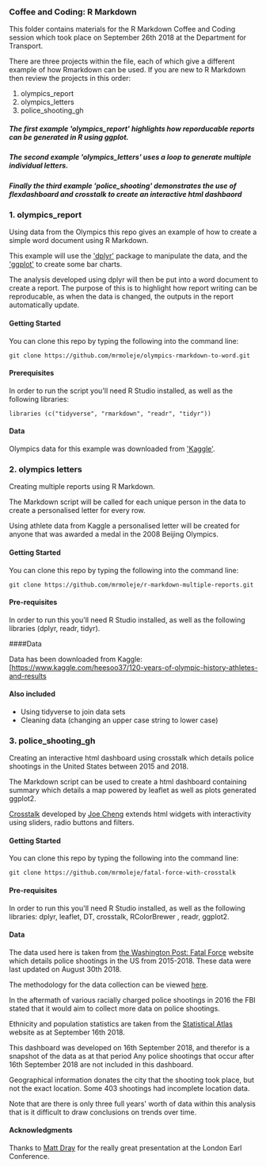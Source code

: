 ### Coffee and Coding: R Markdown

This folder contains materials for the R Markdown Coffee and Coding session which took place on September 26th 2018 at the Department for Transport. 

There are three projects within the file, each of which give a different example of how Rmarkdown can be used. If you are new to R Markdown then review the projects in this order:

1. olympics_report
2. olympics_letters
3. police_shooting_gh

##### The first example 'olympics_report' highlights how reporducable reports can be generated in R using ggplot. 
##### The second example 'olympics_letters' uses a loop to generate multiple individual letters.
##### Finally the third example 'police_shooting' demonstrates the use of flexdashboard and crosstalk to create an interactive html dashbaord

### 1. olympics_report

Using data from the Olympics this repo gives an example of how to create a simple word document using R Markdown.

This example will use the ['dplyr'](https://dplyr.tidyverse.org/) package to manipulate the data, and the ['ggplot'](https://ggplot2.tidyverse.org/package) to create some bar charts. 

The analysis developed using dplyr will then be put into a word document to create a report. The purpose of this is to highlight how report writing can be reproducable, as when the data is changed, the outputs in the report automatically update.

#### Getting Started

You can clone this repo by typing the following into the command line:

```
git clone https://github.com/mrmoleje/olympics-rmarkdown-to-word.git 
```

#### Prerequisites

In order to run the script you'll need R Studio installed, as well as the following libraries:

```
libraries (c("tidyverse", "rmarkdown", "readr", "tidyr"))
```

#### Data

Olympics data for this example was downloaded from ['Kaggle'](https://www.kaggle.com/ahmetuzgor/my-first-data-analysis-with-athletes-data/data). 

### 2. olympics letters

Creating multiple reports using R Markdown. 

The Markdown script will be called for each unique person in the data to create a personalised letter for every row. 

Using athlete data from Kaggle a personalised letter will be created for anyone that was awarded a medal in the 2008 Beijing Olympics.

#### Getting Started

You can clone this repo by typing the following into the command line:
```
git clone https://github.com/mrmoleje/r-markdown-multiple-reports.git 
```
#### Pre-requisites

In order to run this you'll need R Studio installed, as well as the following libraries (dplyr, readr, tidyr).

####Data

Data has been downloaded from Kaggle: [https://www.kaggle.com/heesoo37/120-years-of-olympic-history-athletes-and-results

#### Also included 

* Using tidyverse to join data sets
* Cleaning data (changing an upper case string to lower case)




### 3. police_shooting_gh
Creating an interactive html dashboard using crosstalk which details police shootings in the United States between 2015 and 2018.

The Markdown script can be used to create a html dashboard containing summary which details a map powered by leaflet as well as plots generated ggplot2. 

[Crosstalk](https://rstudio.github.io/crosstalk/) developed by [Joe Cheng](https://twitter.com/jcheng?lang=en) extends html widgets with interactivity using sliders, radio buttons and filters. 

#### Getting Started

You can clone this repo by typing the following into the command line:
```
git clone https://github.com/mrmoleje/fatal-force-with-crosstalk
```
#### Pre-requisites

In order to run this you'll need R Studio installed, as well as the following libraries: dplyr, leaflet, DT, crosstalk, RColorBrewer , readr, ggplot2.

#### Data

The data used here is taken from [the Washington Post: Fatal Force](https://www.washingtonpost.com/graphics/2018/national/police-shootings-2018/?noredirect=on&utm_term=.062fe8256817#comments) website which details police shootings in the US from 2015-2018. These data were last updated on August 30th 2018.

The methodology for the data collection can be viewed [here](https://www.washingtonpost.com/national/how-the-washington-post-is-examining-police-shootings-in-the-united-states/2016/07/07/d9c52238-43ad-11e6-8856-f26de2537a9d_story.html?utm_term=.6b7c929d9fbf).

In the aftermath of various racially charged police shootings in 2016 the FBI stated that it would aim to collect more data on police shootings. 

Ethnicity and population statistics are taken from the [Statistical Atlas](https://statisticalatlas.com/United-States/Race-and-Ethnicity) website as at September 16th 2018.

This dashboard was developed on 16th September 2018, and therefor is a snapshot of the data as at that period Any police shootings that occur after 16th September 2018 are not included in this dashboard. 

Geographical information donates the city that the shooting took place, but not the exact location. Some 403 shootings had incomplete location data. 

Note that are there is only three full years' worth of data within this analysis that is it difficult to draw conclusions on trends over time. 

#### Acknowledgments

Thanks to [Matt Dray](https://github.com/matt-dray/earl18-crosstalk) for the really great presentation at the London Earl Conference. 

